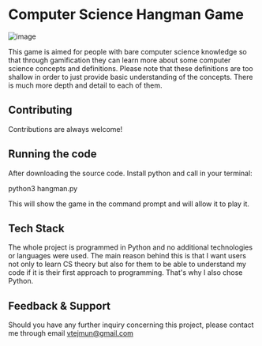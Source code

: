 # Computer Science Hangman Game

![image](https://github.com/Violeta-Tejera/Computer_Science_Hangman_Game/assets/80209320/70eba58a-273a-49a0-ac21-1ab4339f9cd4)

This game is aimed for people with bare computer science knowledge so that through gamification they can learn more about some computer science concepts and definitions. Please note that these definitions are too shallow in order to just provide basic understanding of the concepts. There is much more depth and detail to each of them.

## Contributing

Contributions are always welcome!

## Running the code
After downloading the source code. Install python and call in your terminal:

python3 hangman.py

This will show the game in the command prompt and will allow it to play it.

## Tech Stack

The whole project is programmed in Python and no additional technologies or languages were used. The main reason behind this is that I want users not only to learn CS theory but also for them to be able to understand my code if it is their first approach to programming. That's why I also chose Python.

## Feedback & Support

Should you have any further inquiry concerning this project, please contact me through email vtejmun@gmail.com
